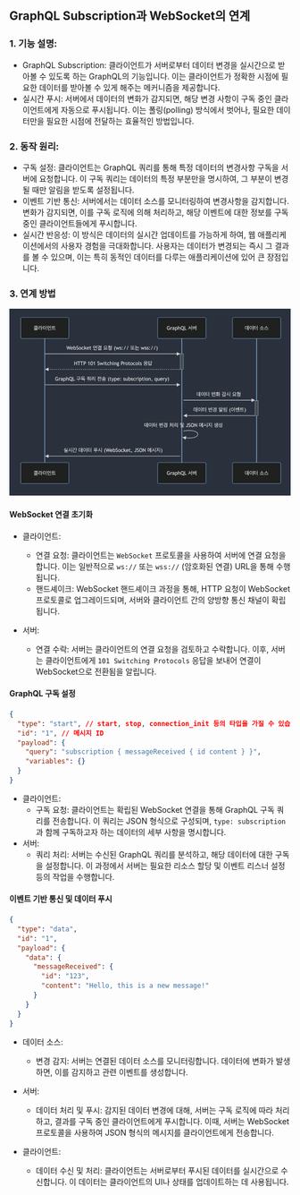 ## GraphQL Subscription과 WebSocket의 연계
### 1. 기능 설명:
- GraphQL Subscription: 클라이언트가 서버로부터 데이터 변경을 실시간으로 받아볼 수 있도록 하는 GraphQL의 기능입니다. 이는 클라이언트가 정확한 시점에 필요한 데이터를 받아볼 수 있게 해주는 메커니즘을 제공합니다.
- 실시간 푸시: 서버에서 데이터의 변화가 감지되면, 해당 변경 사항이 구독 중인 클라이언트에게 자동으로 푸시됩니다. 이는 폴링(polling) 방식에서 벗어나, 필요한 데이터만을 필요한 시점에 전달하는 효율적인 방법입니다.

### 2. 동작 원리:
- 구독 설정: 클라이언트는 GraphQL 쿼리를 통해 특정 데이터의 변경사항 구독을 서버에 요청합니다. 이 구독 쿼리는 데이터의 특정 부분만을 명시하여, 그 부분이 변경될 때만 알림을 받도록 설정됩니다.
- 이벤트 기반 통신: 서버에서는 데이터 소스를 모니터링하여 변경사항을 감지합니다. 변화가 감지되면, 이를 구독 로직에 의해 처리하고, 해당 이벤트에 대한 정보를 구독 중인 클라이언트들에게 푸시합니다.
- 실시간 반응성: 이 방식은 데이터의 실시간 업데이트를 가능하게 하여, 웹 애플리케이션에서의 사용자 경험을 극대화합니다. 사용자는 데이터가 변경되는 즉시 그 결과를 볼 수 있으며, 이는 특히 동적인 데이터를 다루는 애플리케이션에 있어 큰 장점입니다.

### 3. 연계 방법
![CH14_04. GraphQL Subscription과 WebSocket의 연계.png](CH14_04.%20GraphQL%20Subscription%EA%B3%BC%20WebSocket%EC%9D%98%20%EC%97%B0%EA%B3%84.png)
#### WebSocket 연결 초기화
- 클라이언트:
  - 연결 요청: 클라이언트는 `WebSocket` 프로토콜을 사용하여 서버에 연결 요청을 합니다. 이는 일반적으로 `ws://` 또는 `wss://` (암호화된 연결) URL을 통해 수행됩니다.
  - 핸드셰이크: WebSocket 핸드셰이크 과정을 통해, HTTP 요청이 WebSocket 프로토콜로 업그레이드되며, 서버와 클라이언트 간의 양방향 통신 채널이 확립됩니다.

- 서버:
  - 연결 수락: 서버는 클라이언트의 연결 요청을 검토하고 수락합니다. 이후, 서버는 클라이언트에게 `101 Switching Protocols` 응답을 보내어 연결이 WebSocket으로 전환됨을 알립니다.

#### GraphQL 구독 설정
```json
{
  "type": "start", // start, stop, connection_init 등의 타입을 가질 수 있습니다.
  "id": "1", // 메시지 ID
  "payload": {
    "query": "subscription { messageReceived { id content } }",
    "variables": {}
  }
}
```
- 클라이언트:
  - 구독 요청: 클라이언트는 확립된 WebSocket 연결을 통해 GraphQL 구독 쿼리를 전송합니다. 이 쿼리는 JSON 형식으로 구성되며, `type: subscription`과 함께 구독하고자 하는 데이터의 세부 사항을 명시합니다.
- 서버:
  - 쿼리 처리: 서버는 수신된 GraphQL 쿼리를 분석하고, 해당 데이터에 대한 구독을 설정합니다. 이 과정에서 서버는 필요한 리소스 할당 및 이벤트 리스너 설정 등의 작업을 수행합니다.

#### 이벤트 기반 통신 및 데이터 푸시
```json
{
  "type": "data",
  "id": "1",
  "payload": {
    "data": {
      "messageReceived": {
        "id": "123",
        "content": "Hello, this is a new message!"
      }
    }
  }
}
```
- 데이터 소스:
  - 변경 감지: 서버는 연결된 데이터 소스를 모니터링합니다. 데이터에 변화가 발생하면, 이를 감지하고 관련 이벤트를 생성합니다.

- 서버:
  - 데이터 처리 및 푸시: 감지된 데이터 변경에 대해, 서버는 구독 로직에 따라 처리하고, 결과를 구독 중인 클라이언트에게 푸시합니다. 이때, 서버는 WebSocket 프로토콜을 사용하여 JSON 형식의 메시지를 클라이언트에게 전송합니다.

- 클라이언트:
  - 데이터 수신 및 처리: 클라이언트는 서버로부터 푸시된 데이터를 실시간으로 수신합니다. 이 데이터는 클라이언트의 UI나 상태를 업데이트하는 데 사용됩니다.